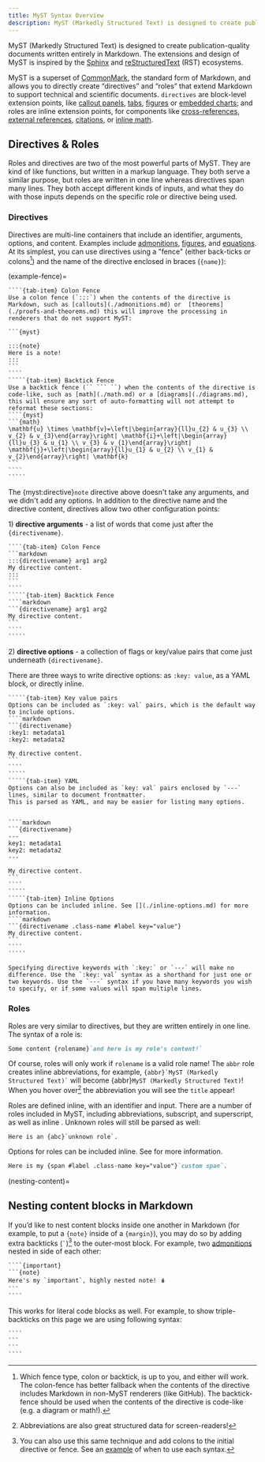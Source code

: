 ```yaml
---
title: MyST Syntax Overview
description: MyST (Markedly Structured Text) is designed to create publication-quality documents written entirely in Markdown.
---
```


MyST (Markedly Structured Text) is designed to create publication-quality documents written entirely in Markdown. The extensions and design of MyST is inspired by the [Sphinx](https://www.sphinx-doc.org/) and [reStructuredText](https://docutils.sourceforge.io/rst.html) (RST) ecosystems.

MyST is a superset of [CommonMark](./commonmark.md), the standard form of Markdown, and allows you to directly create “directives” and “roles” that extend Markdown to support technical and scientific documents. `directives` are block-level extension points, like [callout panels](./admonitions.md), [tabs](./dropdowns-cards-and-tabs.md), [figures](./figures.md) or [embedded charts](./interactive-notebooks.ipynb); and roles are inline extension points, for components like [cross-references](./cross-references.md), [external references](./external-references.md), [citations](./citations.md), or [inline math](./math.md).

## Directives & Roles

Roles and directives are two of the most powerful parts of MyST. They are kind of like functions, but written in a markup language. They both serve a similar purpose, but roles are written in one line whereas directives span many lines. They both accept different kinds of inputs, and what they do with those inputs depends on the specific role or directive being used.

### Directives

Directives are multi-line containers that include an identifier, arguments, options, and content. Examples include [admonitions](./admonitions.md), [figures](./figures.md), and [equations](./math.md). At its simplest, you can use directives using a "fence" (either back-ticks or colons[^colon-or-fence]) and the name of the directive enclosed in braces (`{name}`):

[^colon-or-fence]: Which fence type, colon or backtick, is up to you, and either will work. The colon-fence has better fallback when the contents of the directive includes Markdown in non-MyST renderers (like GitHub). The backtick-fence should be used when the contents of the directive is code-like (e.g. a diagram or math!).

(example-fence)=

``````{tab-set}
````{tab-item} Colon Fence
Use a colon fence (`:::`) when the contents of the directive is Markdown, such as [callouts](./admonitions.md) or  [theorems](./proofs-and-theorems.md) this will improve the processing in renderers that do not support MyST:

```{myst}

:::{note}
Here is a note!
:::
```
````
`````{tab-item} Backtick Fence
Use a backtick fence (`` ``` ``) when the contents of the directive is code-like, such as [math](./math.md) or a [diagrams](./diagrams.md), this will ensure any sort of auto-formatting will not attempt to reformat these sections:
````{myst}
```{math}
\mathbf{u} \times \mathbf{v}=\left|\begin{array}{ll}u_{2} & u_{3} \\ v_{2} & v_{3}\end{array}\right| \mathbf{i}+\left|\begin{array}{ll}u_{3} & u_{1} \\ v_{3} & v_{1}\end{array}\right| \mathbf{j}+\left|\begin{array}{ll}u_{1} & u_{2} \\ v_{1} & v_{2}\end{array}\right| \mathbf{k}
```
````
`````
``````

The {myst:directive}`note` directive above doesn't take any arguments, and we didn't add any options. In addition to the directive name and the directive content, directives allow two other configuration points:

1\) **directive arguments** - a list of words that come just after the `{directivename}`.

``````{tab-set}
````{tab-item} Colon Fence
```markdown
:::{directivename} arg1 arg2
My directive content.
:::
```
````
`````{tab-item} Backtick Fence
````markdown
```{directivename} arg1 arg2
My directive content.
```
````
`````
``````

2\) **directive options** - a collection of flags or key/value pairs that come just underneath `{directivename}`.

There are three ways to write directive options: as `:key: value`, as a YAML block, or directly inline.

``````{tab-set}
`````{tab-item} Key value pairs
Options can be included as `:key: val` pairs, which is the default way to include options.
````markdown
```{directivename}
:key1: metadata1
:key2: metadata2

My directive content.
```
````
`````
`````{tab-item} YAML
Options can also be included as `key: val` pairs enclosed by `---` lines, similar to document frontmatter.
This is parsed as YAML, and may be easier for listing many options.


````markdown
```{directivename}
---
key1: metadata1
key2: metadata2
---

My directive content.
```
````
`````
`````{tab-item} Inline Options
Options can be included inline. See [](./inline-options.md) for more information.
````markdown
```{directivename .class-name #label key="value"}
My directive content.
```
````
`````
``````

```{tip}
Specifying directive keywords with `:key:` or `---` will make no difference. Use the `:key: val` syntax as a shorthand for just one or two keywords. Use the `---` syntax if you have many keywords you wish to specify, or if some values will span multiple lines.
```

### Roles

Roles are very similar to directives, but they are written entirely in one line. The syntax of a role is:

```markdown
Some content {rolename}`and here is my role's content!`
```

Of course, roles will only work if `rolename` is a valid role name! The `abbr` role creates inline abbreviations, for example, `` {abbr}`MyST (Markedly Structured Text)` `` will become {abbr}`MyST (Markedly Structured Text)`! When you hover over[^1] the abbreviation you will see the `title` appear!

[^1]: Abbreviations are also great structured data for screen-readers!

Roles are defined inline, with an identifier and input. There are a number of roles included in MyST, including abbreviations, subscript, and superscript, as well as inline [](./math.md). Unknown roles will still be parsed as well:

```{myst}
Here is an {abc}`unknown role`.
```

Options for roles can be included inline. See [](./inline-options.md) for more information.

```markdown
Here is my {span #label .class-name key="value"}`custom span`.
```

(nesting-content)=

## Nesting content blocks in Markdown

If you’d like to nest content blocks inside one another in Markdown (for example, to put a `{note}` inside of a `{margin}`), you may do so by adding extra backticks (`` ` ``)[^colon] to the outer-most block.
For example, two [admonitions](./admonitions.md) nested in side of each other:

`````{myst}
````{important}
```{note}
Here's my `important`, highly nested note! 🪆
```
````
`````

[^colon]: You can also use this same technique and add colons to the initial directive or fence. See an [example](#example-fence) of when to use each syntax.

This works for literal code blocks as well. For example, to show triple-backticks on this page we are using following syntax:

`````{myst}
````
```
```
````
`````
